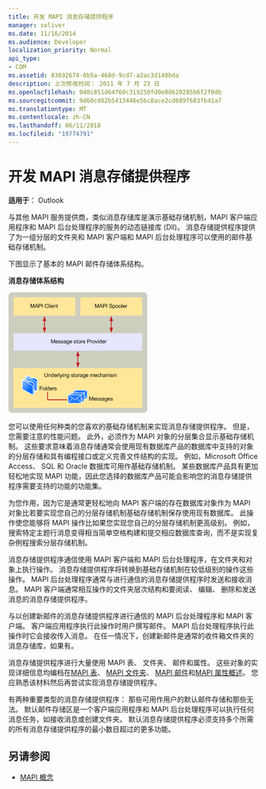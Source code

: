 ```yaml
---
title: 开发 MAPI 消息存储提供程序
manager: soliver
ms.date: 11/16/2014
ms.audience: Developer
localization_priority: Normal
api_type:
- COM
ms.assetid: 83692674-0b5a-468d-9cd7-a2ac3d140bda
description: 上次修改时间： 2011 年 7 月 23 日
ms.openlocfilehash: 040c851d64f60c319250fd0e08620285b6f2f0db
ms.sourcegitcommit: 9d60cd82b5413446e5bc8ace2cd689f683fb41a7
ms.translationtype: MT
ms.contentlocale: zh-CN
ms.lasthandoff: 06/11/2018
ms.locfileid: "19774791"
---
```

# <a name="developing-a-mapi-message-store-provider"></a>开发 MAPI 消息存储提供程序
  
**适用于**： Outlook 
  
与其他 MAPI 服务提供商，类似消息存储库是演示基础存储机制，MAPI 客户端应用程序和 MAPI 后台处理程序的服务的动态链接库 (Dll)。 消息存储提供程序提供了为一组分层的文件夹和 MAPI 客户端和 MAPI 后台处理程序可以使用的邮件基础存储机制。
  
下图显示了基本的 MAPI 邮件存储体系结构。
  
**消息存储体系结构**
  
![消息存储体系结构](media/storearc.gif "消息存储体系结构")
  
您可以使用任何种类的您喜欢的基础存储机制来实现消息存储提供程序。 但是，您需要注意的性能问题。 此外，必须作为 MAPI 对象的分层集合显示基础存储机制。 这些要求意味着消息存储通常会使用现有数据库产品的数据库中支持的对象的分层存储和具有编程接口或定义完善文件结构的实现。 例如，Microsoft Office Access、 SQL 和 Oracle 数据库可用作基础存储机制。 某些数据库产品具有更加轻松地实现 MAPI 功能，因此您选择的数据库产品可能会影响您的消息存储提供程序需要支持的功能的功能集。
  
为您作用，因为它是通常更轻松地向 MAPI 客户端的存在数据库对象作为 MAPI 对象比若要实现您自己的分层存储机制基础存储机制保存使用现有数据库。 此操作使您能够将 MAPI 操作比如果您实现您自己的分层存储机制更高级别。 例如，搜索特定主题行消息变得相当简单空格构建和提交相应数据库查询，而不是实现复杂例程搜索分层存储机制。
  
消息存储提供程序通信使用 MAPI 客户端和 MAPI 后台处理程序，在文件夹和对象上执行操作。 消息存储提供程序将转换到基础存储机制在较低级别的操作这些操作。 MAPI 后台处理程序通常与进行通信的消息存储提供程序时发送和接收消息。 MAPI 客户端通常相互操作的文件夹层次结构和要阅读、 编辑、 删除和发送消息的消息存储提供程序。
  
与以创建新邮件的消息存储提供程序进行通信的 MAPI 后台处理程序和 MAPI 客户端。 客户端应用程序执行此操作时用户撰写邮件。 MAPI 后台处理程序执行此操作时它会接收传入消息。 在任一情况下，创建新邮件是通常的收件箱文件夹的消息存储库，如果有。
  
消息存储提供程序进行大量使用 MAPI 表、 文件夹、 邮件和属性。 这些对象的实现详细信息均编档在[MAPI 表](mapi-tables.md)、 [MAPI 文件夹](mapi-folders.md)、 [MAPI 邮件](mapi-messages.md)和[MAPI 属性概述](mapi-property-overview.md)。 您应熟悉该材料然后再尝试实现消息存储提供程序。
  
有两种重要类型的消息存储提供程序： 那些可用作用户的默认邮件存储和那些无法。 默认邮件存储区是一个客户端应用程序和 MAPI 后台处理程序可以执行任何消息任务，如接收消息或创建文件夹。 默认消息存储提供程序必须支持多个所需的所有消息存储提供程序的最小数目超过的更多功能。
  
## <a name="see-also"></a>另请参阅

- [MAPI 概念](mapi-concepts.md)

